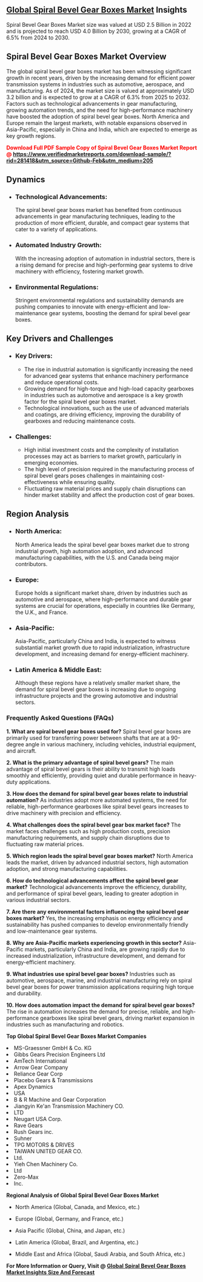 <h2><a href="https://www.verifiedmarketreports.com/download-sample/?rid=281418&amp;utm_source=Github&amp;utm_medium=205" target="_blank">Global Spiral Bevel Gear Boxes Market</a> Insights</h2><p>Spiral Bevel Gear Boxes Market size was valued at USD 2.5 Billion in 2022 and is projected to reach USD 4.0 Billion by 2030, growing at a CAGR of 6.5% from 2024 to 2030.</p><p><h2>Spiral Bevel Gear Boxes Market Overview</h2> <p>The global spiral bevel gear boxes market has been witnessing significant growth in recent years, driven by the increasing demand for efficient power transmission systems in industries such as automotive, aerospace, and manufacturing. As of 2024, the market size is valued at approximately USD 3.2 billion and is expected to grow at a CAGR of 6.3% from 2025 to 2032. Factors such as technological advancements in gear manufacturing, growing automation trends, and the need for high-performance machinery have boosted the adoption of spiral bevel gear boxes. North America and Europe remain the largest markets, with notable expansions observed in Asia-Pacific, especially in China and India, which are expected to emerge as key growth regions. <p><strong><p><span class=""><span style="color: #ff0000;"><strong>Download Full PDF Sample Copy of Spiral Bevel Gear Boxes Market Report</strong> @ </span><a href="https://www.verifiedmarketreports.com/download-sample/?rid=281418&amp;utm_source=Github-Feb&amp;utm_medium=205" target="_blank">https://www.verifiedmarketreports.com/download-sample/?rid=281418&amp;utm_source=Github-Feb&amp;utm_medium=205</a></span></p></strong></p> <h2>Dynamics</h2> <ul> <li><h3>Technological Advancements:</h3> The spiral bevel gear boxes market has benefited from continuous advancements in gear manufacturing techniques, leading to the production of more efficient, durable, and compact gear systems that cater to a variety of applications.</li> <li><h3>Automated Industry Growth:</h3> With the increasing adoption of automation in industrial sectors, there is a rising demand for precise and high-performing gear systems to drive machinery with efficiency, fostering market growth.</li> <li><h3>Environmental Regulations:</h3> Stringent environmental regulations and sustainability demands are pushing companies to innovate with energy-efficient and low-maintenance gear systems, boosting the demand for spiral bevel gear boxes.</li> </ul> <h2>Key Drivers and Challenges</h2> <ul> <li><h3>Key Drivers:</h3> <ul> <li>The rise in industrial automation is significantly increasing the need for advanced gear systems that enhance machinery performance and reduce operational costs.</li> <li>Growing demand for high-torque and high-load capacity gearboxes in industries such as automotive and aerospace is a key growth factor for the spiral bevel gear boxes market.</li> <li>Technological innovations, such as the use of advanced materials and coatings, are driving efficiency, improving the durability of gearboxes and reducing maintenance costs.</li> </ul> </li> <li><h3>Challenges:</h3> <ul> <li>High initial investment costs and the complexity of installation processes may act as barriers to market growth, particularly in emerging economies.</li> <li>The high level of precision required in the manufacturing process of spiral bevel gears poses challenges in maintaining cost-effectiveness while ensuring quality.</li> <li>Fluctuating raw material prices and supply chain disruptions can hinder market stability and affect the production cost of gear boxes.</li> </ul> </li> </ul> <h2>Region Analysis</h2> <ul> <li><h3>North America:</h3> North America leads the spiral bevel gear boxes market due to strong industrial growth, high automation adoption, and advanced manufacturing capabilities, with the U.S. and Canada being major contributors.</li> <li><h3>Europe:</h3> Europe holds a significant market share, driven by industries such as automotive and aerospace, where high-performance and durable gear systems are crucial for operations, especially in countries like Germany, the U.K., and France.</li> <li><h3>Asia-Pacific:</h3> Asia-Pacific, particularly China and India, is expected to witness substantial market growth due to rapid industrialization, infrastructure development, and increasing demand for energy-efficient machinery.</li> <li><h3>Latin America & Middle East:</h3> Although these regions have a relatively smaller market share, the demand for spiral bevel gear boxes is increasing due to ongoing infrastructure projects and the growing automotive and industrial sectors.</li> </ul> <h3>Frequently Asked Questions (FAQs)</h3> <p><strong>1. What are spiral bevel gear boxes used for?</strong> Spiral bevel gear boxes are primarily used for transferring power between shafts that are at a 90-degree angle in various machinery, including vehicles, industrial equipment, and aircraft.</p> <p><strong>2. What is the primary advantage of spiral bevel gears?</strong> The main advantage of spiral bevel gears is their ability to transmit high loads smoothly and efficiently, providing quiet and durable performance in heavy-duty applications.</p> <p><strong>3. How does the demand for spiral bevel gear boxes relate to industrial automation?</strong> As industries adopt more automated systems, the need for reliable, high-performance gearboxes like spiral bevel gears increases to drive machinery with precision and efficiency.</p> <p><strong>4. What challenges does the spiral bevel gear box market face?</strong> The market faces challenges such as high production costs, precision manufacturing requirements, and supply chain disruptions due to fluctuating raw material prices.</p> <p><strong>5. Which region leads the spiral bevel gear boxes market?</strong> North America leads the market, driven by advanced industrial sectors, high automation adoption, and strong manufacturing capabilities.</p> <p><strong>6. How do technological advancements affect the spiral bevel gear market?</strong> Technological advancements improve the efficiency, durability, and performance of spiral bevel gears, leading to greater adoption in various industrial sectors.</p> <p><strong>7. Are there any environmental factors influencing the spiral bevel gear boxes market?</strong> Yes, the increasing emphasis on energy efficiency and sustainability has pushed companies to develop environmentally friendly and low-maintenance gear systems.</p> <p><strong>8. Why are Asia-Pacific markets experiencing growth in this sector?</strong> Asia-Pacific markets, particularly China and India, are growing rapidly due to increased industrialization, infrastructure development, and demand for energy-efficient machinery.</p> <p><strong>9. What industries use spiral bevel gear boxes?</strong> Industries such as automotive, aerospace, marine, and industrial manufacturing rely on spiral bevel gear boxes for power transmission applications requiring high torque and durability.</p> <p><strong>10. How does automation impact the demand for spiral bevel gear boxes?</strong> The rise in automation increases the demand for precise, reliable, and high-performance gearboxes like spiral bevel gears, driving market expansion in industries such as manufacturing and robotics.</p> </p><p><strong>Top Global Spiral Bevel Gear Boxes Market Companies</strong></p><div data-test-id=""><p><li>MS-Graessner GmbH & Co. KG</li><li> Gibbs Gears Precision Engineers Ltd</li><li> AmTech International</li><li> Arrow Gear Company</li><li> Reliance Gear Corp</li><li> Placebo Gears & Transmissions</li><li> Apex Dynamics</li><li> USA</li><li> B & R Machine and Gear Corporation</li><li> Jiangyin Ke'an Transmission Machinery CO.</li><li>LTD</li><li> Neugart USA Corp.</li><li> Rave Gears</li><li> Rush Gears inc.</li><li> Suhner</li><li> TPG MOTORS & DRIVES</li><li> TAIWAN UNITED GEAR CO.</li><li> Ltd.</li><li> Yieh Chen Machinery Co.</li><li> Ltd</li><li> Zero-Max</li><li> Inc.</li></p><div><strong>Regional Analysis of&nbsp;Global Spiral Bevel Gear Boxes Market</strong></div><ul><li dir="ltr"><p dir="ltr">North America&nbsp;(Global, Canada, and Mexico, etc.)</p></li><li dir="ltr"><p dir="ltr">Europe (Global, Germany, and France, etc.)</p></li><li dir="ltr"><p dir="ltr">Asia Pacific&nbsp;(Global, China, and Japan, etc.)</p></li><li dir="ltr"><p dir="ltr">Latin America&nbsp;(Global, Brazil, and Argentina, etc.)</p></li><li dir="ltr">Middle East and Africa&nbsp;(Global, Saudi Arabia, and South Africa, etc.)</li></ul><p><strong>For More Information or Query, Visit @&nbsp;</strong><strong><a href="https://www.verifiedmarketreports.com/product/spiral-bevel-gear-boxes-market/?utm_source=Github&amp;utm_medium=205" target="_blank">Global Spiral Bevel Gear Boxes Market Insights Size And Forecast</a></strong></p></div>
